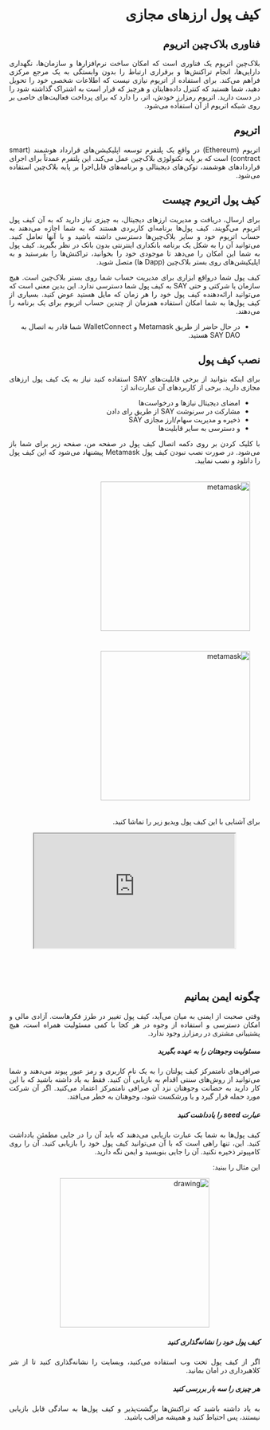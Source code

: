 <div style="direction: rtl; text-align: justify;">

# کیف پول‌ ارزهای مجازی


## فناوری بلاک‌چین اتریوم 

بلاک‌چین اتریوم یک فناوری است که امکان ساخت نرم‌افزار‌ها و سازمان‌ها، نگهداری دارایی‌ها، انجام تراکنش‌ها و برقراری ارتباط را بدون وابستگی به یک مرجع مرکزی فراهم می‌کند. برای استفاده از اتریوم نیازی نیست که اطلاعات شخصی خود را تحویل دهید، شما هستید که کنترل داده‌هایتان و هرچیز که قرار است به اشتراک گذاشته شود را در دست دارید. اتریوم رمزارزِ خودش، اتر، را دارد که برای پرداخت فعالیت‌های خاصی بر روی شبکه اتریوم از آن استفاده می‌شود.

## اتریوم

اتریوم (Ethereum) در واقع یک پلتفرم توسعه اپلیکیشن‌های قرارداد هوشمند (smart contract) است که بر پایه تکنولوژی بلاک‌چین عمل می‌کند. این پلتفرم عمدتاً برای اجرای قراردادهای هوشمند، توکن‌های دیجیتالی و برنامه‌های قابل‌اجرا بر پایه بلاک‌چین استفاده می‌شود.


## کیف پول اتریوم چیست

برای ارسال، دریافت و مدیریت ارزهای دیجیتال، به چیزی نیاز دارید که به آن کیف پول اتریوم می‌گویند. کیف پول‌‌ها برنامه‌ای کاربردی هستند که به شما اجازه می‌دهند به حساب اتریوم خود و سایر بلاک‌چین‌ها دسترسی داشته باشید و با آنها تعامل کنید. می‌توانید آن را به شکل یک برنامه بانکداری اینترنتی بدون بانک در نظر بگیرید. کیف پول به شما این امکان را می‌دهد تا موجودی خود را بخوانید، تراکنش‌ها را بفرستید و به اپلیکیشن‌های روی بستر بلاک‌چین (Dapp ها) متصل شوید.

کیف پول شما درواقع ابزاری برای مدیریت حساب شما روی بستر بلاک‌چین است. هیچ سازمان یا شرکتی و حتی SAY به کیف پول شما دسترسی ندارد. این بدین معنی است که می‌توانید ارائه‌دهنده کیف پول خود را هر زمان که مایل هستید عوض کنید. بسیاری از کیف پول‌ها به شما امکان استفاده همزمان از چندین حساب اتریوم برای یک برنامه را می‌دهند.

- در حال حاضر از طریق Metamask و WalletConnect شما قادر به اتصال به SAY DAO هستید.

## نصب کیف پول

برای اینکه بتوانید از برخی قابلیت‌های SAY استفاده کنید نیاز به یک کیف پول ارزهای مجازی دارید. برخی از کاربردهای آن عبارت‌اند از:

- امضای دیجیتال نیازها و درخواست‌ها
- مشارکت در سرنوشت SAY از طریق رای دادن
- ذخیره و مدیریت سهام/ارز مجازی SAY
- و دسترسی به سایر قابلیت‌ها

با کلیک کردن بر روی دکمه اتصال کیف پول در صفحه من، صفحه زیر برای شما باز می‌شود.
در صورت نصب نبودن کیف پول Metamask پیشنهاد می‌شود که این کیف پول را دانلود و نصب نمایید.

<div>
<img style="margin: 20px" src="/images/metamask.png?raw=true" alt="metamask" width="300"/>
<img style="margin: 20px" src="/images/noMetamask.png?raw=true" alt="metamask" width="300"/>
</div>

برای آشنایی با این کیف پول ویدیو زیر را تماشا کنید.

<style>.h_iframe-aparat_embed_frame{position:relative;}.h_iframe-aparat_embed_frame .ratio{display:block;width:100%;height:auto;}.h_iframe-aparat_embed_frame iframe{position:absolute;top:0;left:0;width:80%;height:80%;}</style>
<div class="h_iframe-aparat_embed_frame">
    <span style="display: block;padding-top: 57%;"></span>
    <iframe style="right: 0px;margin: auto" src="https://www.aparat.com/video/video/embed/videohash/jv3Yn/vt/frame"  allowFullScreen="true" webkitallowfullscreen="true" mozallowfullscreen="true"></iframe>
</div>

## چگونه ایمن بمانیم

وقتی صحبت از ایمنی به میان می‌آید، کیف پول تغییر در طرز فکرهاست. آزادی مالی و امکان دسترسی و استفاده از وجوه در هر کجا با کمی مسئولیت همراه است، هیچ پشتیبانی مشتری در رمزارز وجود ندارد.

##### مسئولیت وجوهتان را به عهده بگیرید

صرافی‌های نامتمرکز کیف پولتان را به یک نام کاربری و رمز عبور پیوند می‌دهند و شما می‌توانید از روش‌های سنتی اقدام به بازیابی آن کنید. فقط به یاد داشته باشید که با این کار دارید به حضانت وجوهتان نزد آن صرافی نامتمرکز اعتماد می‌کنید. اگر آن شرکت مورد حمله قرار گیرد و یا ورشکست شود، وجوهتان به خطر می‌افتد.

##### عبارت seed را یادداشت کنید

کیف پول‌ها به شما یک عبارت بازیابی می‌دهند که باید آن را در جایی مطمئن یادداشت کنید. این، تنها راهی است که با آن می‌توانید کیف پول خود را بازیابی کنید.
آن را روی کامپیوتر ذخیره نکنید. آن را جایی بنویسید و ایمن نگه دارید.

این مثال را ببنید:

<div style="display: flex; justify-content:center">
    <img src="/images/seeds.png" alt="drawing" width="300"/>
</div>

##### کیف پول خود را نشانه‌گذاری کنید

اگر از کیف پول تحت وب استفاده می‌کنید، وبسایت را نشانه‌گذاری کنید تا از شر کلاهبرداری در امان بمانید.

##### هر چیزی را سه بار بررسی کنید

به یاد داشته باشید که تراکنش‌ها برگشت‌پذیر و کیف پول‌ها به سادگی قابل بازیابی نیستند، پس احتیاط کنید و همیشه مراقب باشید.

</div>
